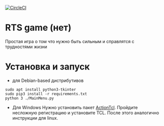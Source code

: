 [![CircleCI](https://circleci.com/gh/ashat1701/rts-game/tree/build.svg?style=svg)](https://circleci.com/gh/ashat1701/rts-game/tree/build)

# RTS game (нет)
Простая игра о том что нужно быть сильным и справлятся с трудностями жизни
# Установка и запуск
* для Debian-based дистрибутивов
```shell
sudo apt install python3-tkinter
sudo pip3 install -r requirements.txt
python 3 ./MainMenu.py
```
* Для Windows
Нужно установить пакет 
[ActionTcl](https://www.activestate.com/products/activetcl/downloads/). Пройдите несложную регистрацию и установите TCL.
После этого аналогично инструкции для linux.
